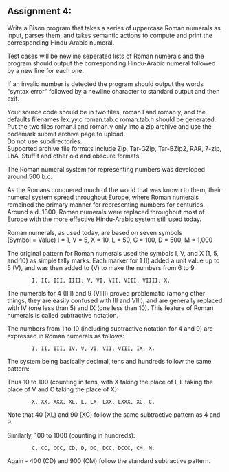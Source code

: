 ## Assignment 4:


Write a Bison program that takes a series of uppercase Roman 
numerals as input, parses them, and takes semantic actions to 
compute and print the corresponding Hindu-Arabic numeral.  

Test cases will be newline seperated lists of Roman numerals and 
the program should output the corresponding Hindu-Arabic numeral 
followed by a new line for each one.  

If an invalid number is detected the program should output the words 
"syntax error" followed by a newline character to standard output
and then exit.  

Your source code should be in two files, roman.l and roman.y, and
the defaults filenames lex.yy.c roman.tab.c roman.tab.h should
be generated. Put the two files roman.l and roman.y only into
a zip archive and use the codemark submit archive page to upload.  
Do not use subdirectories.  
Supported archive file formats include Zip, Tar-GZip, Tar-BZip2, RAR, 
7-zip, LhA, StuffIt and other old and obscure formats.  

The Roman numeral system for representing numbers was developed 
around 500 b.c.  

As the Romans conquered much of the world that was known to them, 
their numeral system spread throughout Europe, where Roman numerals 
remained the primary manner for representing numbers for centuries. 
Around a.d. 1300, Roman numerals were replaced throughout most of 
Europe with the more effective Hindu-Arabic system still used today.  


Roman numerals, as used today, are based on seven symbols  
(Symbol = Value)  I = 1, V = 5, X = 10, L = 50, C = 100, D = 500, M = 1,000  

The original pattern for Roman numerals used the symbols I, V, and X 
(1, 5, and 10) as simple tally marks. Each marker for 1 (I) added a 
unit value up to 5 (V), and was then added to (V) to make the 
numbers from 6 to 9:  

            I, II, III, IIII, V, VI, VII, VIII, VIIII, X.  

The numerals for 4 (IIII) and 9 (VIIII) proved problematic (among 
other things, they are easily confused with III and VIII), and are 
generally replaced with IV (one less than 5) and IX (one less than 10). 
This feature of Roman numerals is called subtractive notation.  

The numbers from 1 to 10 (including subtractive notation for 4 and 9) 
are expressed in Roman numerals as follows:  

            I, II, III, IV, V, VI, VII, VIII, IX, X.  

The system being basically decimal, tens and hundreds follow the same pattern:  

Thus 10 to 100 (counting in tens, with X taking the place of I, L taking the 
place of V and C taking the place of X):  

            X, XX, XXX, XL, L, LX, LXX, LXXX, XC, C.  

Note that 40 (XL) and 90 (XC) follow the same subtractive pattern as 4 and 9.  

Similarly, 100 to 1000 (counting in hundreds):  

            C, CC, CCC, CD, D, DC, DCC, DCCC, CM, M.

Again - 400 (CD) and 900 (CM) follow the standard subtractive pattern.  


